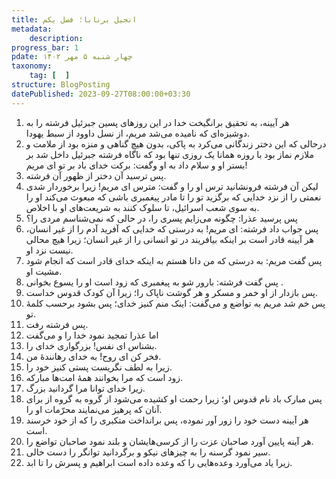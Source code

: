 ```yaml
---
title: انجیل برنابا؛ فصل یکم
metadata:
    description:
progress_bar: 1
pdate: چهار شنبه ۵ مهر ۱۴۰۲    
taxonomy:
    tag: [  ]
structure: BlogPosting
datePublished: 2023-09-27T08:00:00+03:30
---
```


 1. هر آیینه، به تحقیق برانگیخت خدا در این روزهای پسین جبرئیل فرشته را به دوشیزه‌ای که نامیده می‌شد مریم، از نسل داوود از سبط یهودا. 
2. درحالی که این دختر زندگانی می‌کرد به پاکی، بدون هیچ گناهی و منزه بود از ملامت و ملازم نماز بود با روزه همانا یک روزی تنها بود که ناگاه فرشته جبرئیل داخل شد بر بستر او و سلام داد به او وگفت: برکت خدای باد بر تو ای مریم! 
3.  پس ترسید آن دختر از ظهور آن فرشته. 
4.  لیکن آن فرشته فرونشانید ترس او را و گفت: مترس ای مریم! زیرا برخوردار شدی نعمتی را از نزد خدایی که برگزید تو را تا مادر پیغمبری باشی که مبعوث می‌کند او را به سوی شعب اسرائیل، تا سلوک کنند به شریعت‌های او با اخلاص. 
5.  پس پرسید عذرا: چگونه می‌زایم پسری را، در حالی که نمی‌شناسم مردی را؟ 
6. پس جواب داد فرشته: ای مریم! به درستی که خدایی که آفرید آدم را از غیر انسان، هر آیینه قادر است بر اینکه بیافریند در تو انسانی را از غیر انسان؛ زیرا هیچ محالی نیست نزد او. 
7.  پس گفت مریم: به درستی که من دانا هستم به اینکه خدای قادر است که انجام شود مشیت او. 
8. پس گفت فرشته: بارور شو به پیغمبری که زود است او را یسوع بخوانی  . 
9. پس بازدار از او خمر و مسکر و هر گوشت ناپاک را؛ زیرا آن کودک قدوس خداست. 
10. پس خم شد مریم به تواضع و می‌گفت: اینک منم کنیز خدای؛ پس بشود برحسب کلمهٔ تو. 
11. پس فرشته رفت. 
12. اما عذرا تمجید نمود خدا را و می‌گفت
13.  بشناس ای نفس! بزرگواری خدای را. 
14.  فخر کن ای روح! به خدای رهانندهٔ من. 
15.  زیرا به لطف نگریست پستی کنیز خود را. 
16. زود است که مرا بخوانند همهٔ امت‌ها مبارکه. 
17. زیرا خدای توانا مرا گردانید بزرگ. 
18. پس مبارک باد نام قدوس او؛ زیرا رحمت او کشیده می‌شود از گروه به گروه از برای آنان که پرهیز می‌نمایند محرّمات او را. 
19. هر آیینه دست خود را زور آور نموده، پس برانداخت متکبری را که از خود خرسند است.
20. هر آینه پایین آورد صاحبان عزت را از کرسی‌هایشان و بلند نمود صاحبان تواضع را. 
21. سیر نمود گرسنه را به چیزهای نیکو و برگردانید توانگر را دست خالی. 
22. زیرا یاد می‌آورد وعده‌هایی را که وعده داده است ابراهیم و پسرش را تا ابد.

